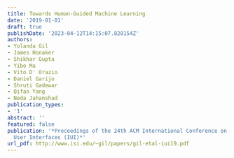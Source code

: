 ```yaml
---
title: Towards Human-Guided Machine Learning
date: '2019-01-01'
draft: true
publishDate: '2023-04-12T14:15:07.828154Z'
authors:
- Yolanda Gil
- James Honaker
- Shikhar Gupta
- Yibo Ma
- Vito D' Orazio
- Daniel Garijo
- Shruti Gadewar
- Qifan Yang
- Neda Jahanshad
publication_types:
- '1'
abstract: ''
featured: false
publication: '*Proceedings of the 24th ACM International Conference on Intelligent
  User Interfaces (IUI)*'
url_pdf: http://www.isi.edu/~gil/papers/gil-etal-iui19.pdf
---
```


